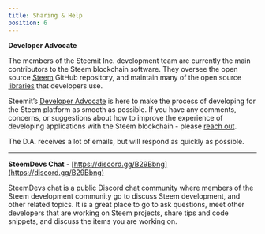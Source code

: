 ```yaml
---
title: Sharing & Help
position: 6
---
```


**Developer Advocate**

The members of the Steemit Inc. development team are currently the main contributors to the Steem blockchain software. They oversee the open source [Steem](https://github.com/steemit/steem) GitHub repository, and maintain many of the open source [libraries](https://github.com/steemit) that developers use.

Steemit’s [Developer Advocate](mailto:da@steemit.com) is here to make the process of developing for the Steem platform as smooth as possible. If you have any comments, concerns, or suggestions about how to improve the experience of developing applications with the Steem blockchain - please [reach out](mailto:da@steemit.com). 

The D.A. receives a lot of emails, but will respond as quickly as possible.

---

**SteemDevs Chat** - [https://discord.gg/B29Bbng](https://discord.gg/B29Bbng)

SteemDevs chat is a public Discord chat community where members of the Steem development community go to discuss Steem development, and other related topics.
It is a great place to go to ask questions, meet other developers that are working on Steem projects, share tips and code snippets, and discuss the items you are working on.





  

